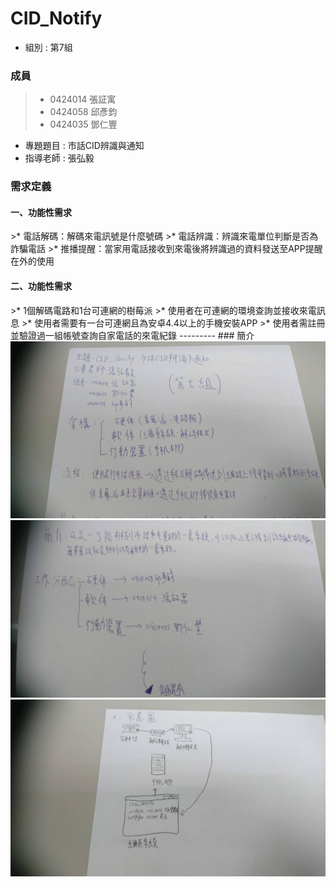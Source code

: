 # CID_Notify 
* 組別 : 第7組
### 成員 
>* 0424014 張証寓
>* 0424058 邱彥鈞
>* 0424035 鄧仁豐

* 專題題目 : 市話CID辨識與通知
* 指導老師 : 張弘毅

<h3>需求定義</h3>
<h4>一、功能性需求</h4>
>* 電話解碼：解碼來電訊號是什麼號碼
>* 電話辨識：辨識來電單位判斷是否為詐騙電話
>* 推播提醒：當家用電話接收到來電後將辨識過的資料發送至APP提醒在外的使用

<h4>二、功能性需求</h4>
>* 1個解碼電路和1台可連網的樹莓派
>* 使用者在可連網的環境查詢並接收來電訊息
>* 使用者需要有一台可連網且為安卓4.4以上的手機安裝APP
>* 使用者需註冊並驗證過一組帳號查詢自家電話的來電紀錄
---------
### 簡介
<img src="p01.jpg">
<img src="p02.jpg">
<img src="p03.jpg">
